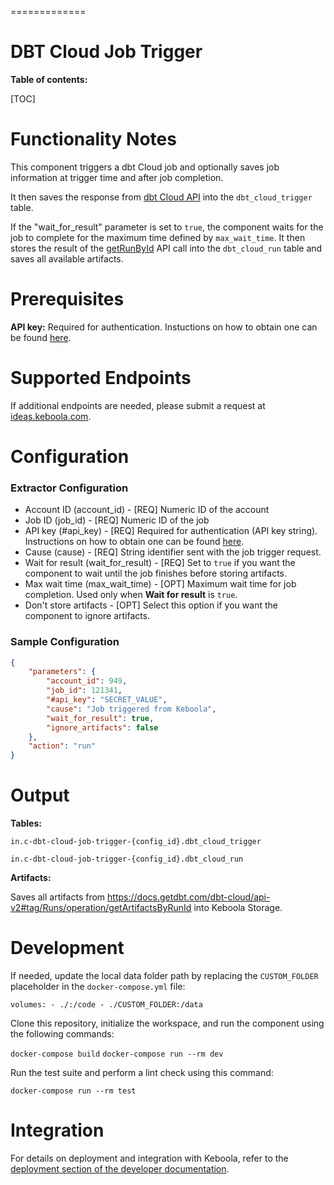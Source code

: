   
=============  

# DBT Cloud Job Trigger

**Table of contents:**

[TOC]

Functionality Notes
===================  
This component triggers a dbt Cloud job and optionally saves job information at trigger time and after job completion.

It then saves the response from [dbt Cloud API](https://docs.getdbt.com/dbt-cloud/api-v2#tag/Jobs/operation/triggerRun) into the `dbt_cloud_trigger` table.

If the "wait_for_result" parameter is set to `true`, the component waits for the job to complete for the maximum time defined by
`max_wait_time`. It then stores the result of the [getRunById](https://docs.getdbt.com/dbt-cloud/api-v2#tag/Runs/operation/getRunById) API call into the `dbt_cloud_run` table and saves all available artifacts.

Prerequisites
=============  

**API key:** Required for authentication. Instuctions on how to obtain one can be found <a href='https://docs.aws.amazon.com/general/latest/gr/aws-sec-cred-types.html'>here</a>.

Supported Endpoints
===================  

If additional endpoints are needed, please submit a request at [ideas.keboola.com](https://ideas.keboola.com/).

Configuration
=============  

### Extractor Configuration

- Account ID (account_id) - [REQ] Numeric ID of the account
- Job ID (job_id) - [REQ] Numeric ID of the job
- API key (#api_key) - [REQ] Required for authentication (API key string). Instructions on how to obtain one can be found <a href='https://docs.aws.amazon.com/general/latest/gr/aws-sec-cred-types.html'>here</a>.
- Cause (cause) - [REQ] String identifier sent with the job trigger request.
- Wait for result (wait_for_result) - [REQ] Set to `true` if you want the component to wait until the job finishes before storing artifacts.
- Max wait time (max_wait_time) - [OPT] Maximum wait time for job completion. Used only when **Wait for result** is `true`.
- Don't store artifacts - [OPT] Select this option if you want the component to ignore artifacts.

### Sample Configuration

```json  
{
    "parameters": {
        "account_id": 949,
        "job_id": 121341,
        "#api_key": "SECRET_VALUE",
        "cause": "Job triggered from Keboola",
        "wait_for_result": true,
        "ignore_artifacts": false
    },
    "action": "run"
}  
```  

Output
======  


**Tables:**

`in.c-dbt-cloud-job-trigger-{config_id}.dbt_cloud_trigger`

`in.c-dbt-cloud-job-trigger-{config_id}.dbt_cloud_run`

**Artifacts:**

Saves all artifacts from https://docs.getdbt.com/dbt-cloud/api-v2#tag/Runs/operation/getArtifactsByRunId into Keboola
Storage.

Development
====== 

If needed, update the local data folder path by replacing the `CUSTOM_FOLDER` placeholder in the `docker-compose.yml` file:

`volumes: - ./:/code - ./CUSTOM_FOLDER:/data`
  
Clone this repository, initialize the workspace, and run the component using the following commands:  
  
`docker-compose build`
`docker-compose run --rm dev`

  
Run the test suite and perform a lint check using this command:  
  
`docker-compose run --rm test`


Integration
=======

For details on deployment and integration with Keboola, refer to the [deployment section of the developer documentation](https://developers.keboola.com/extend/component/deployment/).
